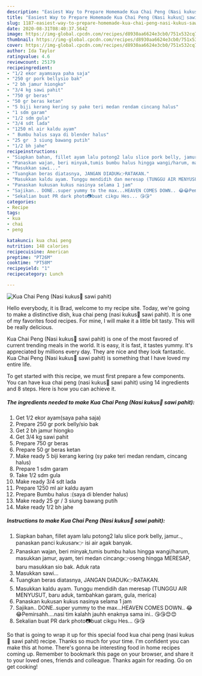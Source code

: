 ```yaml
---
description: "Easiest Way to Prepare Homemade Kua Chai Peng (Nasi kukus🐷 sawi pahit)"
title: "Easiest Way to Prepare Homemade Kua Chai Peng (Nasi kukus🐷 sawi pahit)"
slug: 1187-easiest-way-to-prepare-homemade-kua-chai-peng-nasi-kukus-sawi-pahit
date: 2020-08-31T08:40:37.564Z
image: https://img-global.cpcdn.com/recipes/d8930aa6624e3cb0/751x532cq70/kua-chai-peng-nasi-kukus🐷-sawi-pahit-foto-resep-utama.jpg
thumbnail: https://img-global.cpcdn.com/recipes/d8930aa6624e3cb0/751x532cq70/kua-chai-peng-nasi-kukus🐷-sawi-pahit-foto-resep-utama.jpg
cover: https://img-global.cpcdn.com/recipes/d8930aa6624e3cb0/751x532cq70/kua-chai-peng-nasi-kukus🐷-sawi-pahit-foto-resep-utama.jpg
author: Ida Taylor
ratingvalue: 4.6
reviewcount: 25179
recipeingredient:
- "1/2 ekor ayamsaya paha saja"
- "250 gr pork bellysio bak"
- "2 bh jamur hiongko"
- "3/4 kg sawi pahit"
- "750 gr beras"
- "50 gr beras ketan"
- "5 biji kerang kering sy pake teri medan rendam cincang halus"
- "1 sdm garam"
- "1/2 sdm gula"
- "3/4 sdt lada"
- "1250 ml air kaldu ayam"
- " Bumbu halus saya di blender halus"
- "25 gr  3 siung bawang putih"
- "1/2 bh jahe"
recipeinstructions:
- "Siapkan bahan, fillet ayam lalu potong2 lalu slice pork belly, jamur.., panaskan panci kukusan👉 isi air agak banyak."
- "Panaskan wajan, beri minyak,tumis bumbu halus hingga wangi/harum, masukkan jamur, ayam, teri medan cincang👉oseng hingga MERESAP, baru masukkan sio bak. Aduk rata"
- "Masukkan sawi..."
- "Tuangkan beras diatasnya, JANGAN DIADUK👉RATAKAN."
- "Masukkan kaldu ayam. Tunggu mendidih dan meresap (TUNGGU AIR MENYUSUT, baru aduk, tambahkan garam, gula, merica)"
- "Panaskan kukusan kukus nasinya selama 1 jam"
- "Sajikan.. DONE..super yummy to the max...HEAVEN COMES DOWN.. 😂😂Pemirsahh....nasi tim kalahh jauhh enaknya sama ini.. 😘😘😊😊"
- "Sekalian buat PR dark photo📷buat cikgu Hes... 😘😘"
categories:
- Recipe
tags:
- kua
- chai
- peng

katakunci: kua chai peng 
nutrition: 148 calories
recipecuisine: American
preptime: "PT26M"
cooktime: "PT58M"
recipeyield: "1"
recipecategory: Lunch

---
```



![Kua Chai Peng (Nasi kukus🐷 sawi pahit)](https://img-global.cpcdn.com/recipes/d8930aa6624e3cb0/751x532cq70/kua-chai-peng-nasi-kukus🐷-sawi-pahit-foto-resep-utama.jpg)

Hello everybody, it is Brad, welcome to my recipe site. Today, we're going to make a distinctive dish, kua chai peng (nasi kukus🐷 sawi pahit). It is one of my favorites food recipes. For mine, I will make it a little bit tasty. This will be really delicious.



Kua Chai Peng (Nasi kukus🐷 sawi pahit) is one of the most favored of current trending meals in the world. It is easy, it is fast, it tastes yummy. It's appreciated by millions every day. They are nice and they look fantastic. Kua Chai Peng (Nasi kukus🐷 sawi pahit) is something that I have loved my entire life.


To get started with this recipe, we must first prepare a few components. You can have kua chai peng (nasi kukus🐷 sawi pahit) using 14 ingredients and 8 steps. Here is how you can achieve it.

<!--inarticleads1-->

##### The ingredients needed to make Kua Chai Peng (Nasi kukus🐷 sawi pahit):

1. Get 1/2 ekor ayam(saya paha saja)
1. Prepare 250 gr pork belly/sio bak
1. Get 2 bh jamur hiongko
1. Get 3/4 kg sawi pahit
1. Prepare 750 gr beras
1. Prepare 50 gr beras ketan
1. Make ready 5 biji kerang kering (sy pake teri medan rendam, cincang halus)
1. Prepare 1 sdm garam
1. Take 1/2 sdm gula
1. Make ready 3/4 sdt lada
1. Prepare 1250 ml air kaldu ayam
1. Prepare  Bumbu halus :(saya di blender halus)
1. Make ready 25 gr / 3 siung bawang putih
1. Make ready 1/2 bh jahe




<!--inarticleads2-->

##### Instructions to make Kua Chai Peng (Nasi kukus🐷 sawi pahit):

1. Siapkan bahan, fillet ayam lalu potong2 lalu slice pork belly, jamur.., panaskan panci kukusan👉 isi air agak banyak.
1. Panaskan wajan, beri minyak,tumis bumbu halus hingga wangi/harum, masukkan jamur, ayam, teri medan cincang👉oseng hingga MERESAP, baru masukkan sio bak. Aduk rata
1. Masukkan sawi...
1. Tuangkan beras diatasnya, JANGAN DIADUK👉RATAKAN.
1. Masukkan kaldu ayam. Tunggu mendidih dan meresap (TUNGGU AIR MENYUSUT, baru aduk, tambahkan garam, gula, merica)
1. Panaskan kukusan kukus nasinya selama 1 jam
1. Sajikan.. DONE..super yummy to the max...HEAVEN COMES DOWN.. 😂😂Pemirsahh....nasi tim kalahh jauhh enaknya sama ini.. 😘😘😊😊
1. Sekalian buat PR dark photo📷buat cikgu Hes... 😘😘




So that is going to wrap it up for this special food kua chai peng (nasi kukus🐷 sawi pahit) recipe. Thanks so much for your time. I'm confident you can make this at home. There's gonna be interesting food in home recipes coming up. Remember to bookmark this page on your browser, and share it to your loved ones, friends and colleague. Thanks again for reading. Go on get cooking!

